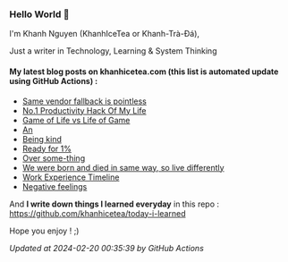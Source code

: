 ### Hello World 👋

I'm Khanh Nguyen (KhanhIceTea or Khanh-Trà-Đá),

Just a writer in Technology, Learning & System Thinking

#### My latest blog posts on khanhicetea.com (this list is automated update using GitHub Actions) :

- [Same vendor fallback is pointless](https://khanhicetea.com/posts/same-vendor-fallback-is-pointless/)
- [No.1 Productivity Hack Of My Life](https://khanhicetea.com/posts/productivity-hack-just-ship-the-shit/)
- [Game of Life vs Life of Game](https://khanhicetea.com/posts/game-of-life/)
- [An](https://khanhicetea.com/posts/an-lil-wuyn/)
- [Being kind](https://khanhicetea.com/posts/being-kind-is-a-human-choice/)
- [Ready for 1%](https://khanhicetea.com/posts/ready-for-1-percent/)
- [Over some-thing](https://khanhicetea.com/posts/over-something/)
- [We were born and died in same way, so live differently](https://khanhicetea.com/posts/live-different/)
- [Work Experience Timeline](https://khanhicetea.com/posts/work-experience-timeline/)
- [Negative feelings](https://khanhicetea.com/posts/negative-feelings/)

And **I write down things I learned everyday** in this repo : https://github.com/khanhicetea/today-i-learned

Hope you enjoy ! ;)

*Updated at 2024-02-20 00:35:39 by GitHub Actions*